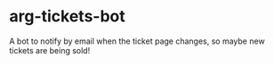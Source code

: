 # arg-tickets-bot

A bot to notify by email when the ticket page changes, so maybe new tickets are being sold!
